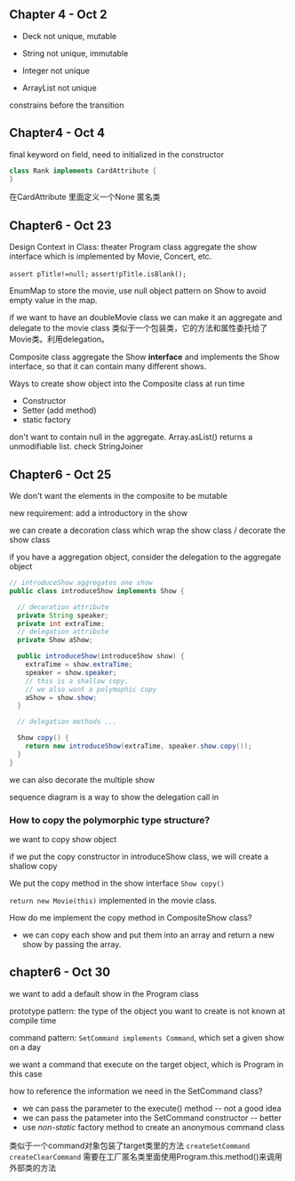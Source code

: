 ## Chapter 4 - Oct 2

- Deck not unique, mutable

- String not unique, immutable

- Integer not unique
- ArrayList not unique

constrains before the transition

## Chapter4 - Oct 4

final keyword on field, need to initialized in the constructor

```java
class Rank implements CardAttribute {
}
```

在CardAttribute 里面定义一个None 匿名类

## Chapter6 - Oct 23

Design Context in Class: theater
Program class aggregate the show interface which is implemented by Movie, Concert, etc.

`assert pTitle!=null;`
`assert!pTitle.isBlank();`

EnumMap to store the movie, use null object pattern on Show to avoid empty value in the map.

if we want to have an doubleMovie class we can make it an aggregate and delegate to the movie class
类似于一个包装类，它的方法和属性委托给了Movie类。利用delegation。

Composite class aggregate the Show **interface** and implements the Show interface,
so that it can contain many different shows.

Ways to create show object into the Composite class at run time
- Constructor
- Setter (add method)
- static factory

don't want to contain null in the aggregate.
Array.asList() returns a unmodifiable list.
check StringJoiner

## Chapter6 - Oct 25

We don't want the elements in the composite to be mutable

new requirement: add a introductory in the show

we can create a decoration class which wrap the show class / decorate the show class

if you have a aggregation object, consider the delegation to the aggregate object

```java
// introduceShow aggregates one show
public class introduceShow implements Show {

  // decoration attribute
  private String speaker;
  private int extraTime;
  // delegation attribute
  private Show aShow;

  public introduceShow(introduceShow show) {
    extraTime = show.extraTime;
    speaker = show.speaker;
    // this is a shallow copy.
    // we also want a polymophic copy
    aShow = show.show;
  }

  // delegation methods ...

  Show copy() {
    return new introduceShow(extraTime, speaker.show.copy());
  }
}
```

we can also decorate the multiple show

sequence diagram is a way to show the delegation call in

### How to copy the polymorphic type structure?

we want to copy show object

if we put the copy constructor in introduceShow class, we will create a shallow copy

We put the copy method in the show interface `Show copy()`

`return new Movie(this)` implemented in the movie class.

How do me implement the copy method in CompositeShow class?
- we can copy each show and put them into an array and return a new show by passing the array.

## chapter6 - Oct 30

we want to add a default show in the Program class

prototype pattern: the type of the object you want to create is not known at compile time

command pattern: `SetCommand implements Command`, which set a given show on a day

we want a command that execute on the target object, which is Program in this case

how to reference the information we need in the SetCommand class?

- we can pass the parameter to the execute() method -- not a good idea
- we can pass the patameter into the SetCommand constructor -- better
- use *non-static* factory method to create an anonymous command class

类似于一个command对象包装了target类里的方法
`createSetCommand` `createClearCommand`
需要在工厂匿名类里面使用Program.this.method()来调用外部类的方法

